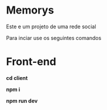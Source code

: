 <h1>Memorys</h1>

Este e um projeto de uma rede social

Para inciar use os seguintes comandos

<h1>Front-end</h1>

<p><strong>cd client</strong></p>
<p><strong>npm i</strong></p>
<p><strong>npm run dev</strong></p>
